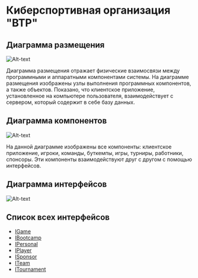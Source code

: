 # Киберспортивная организация "BTP"
## Диаграмма размещения

![Alt-text](https://pp.userapi.com/c850720/v850720862/4aeff/EpyO6MvzAE4.jpg "Диаграмма размещения")

Диаграмма размещения отражает физические взаимосвязи между программными и аппаратными компонентами системы. 
На диаграмме размещения изображены узлы выполнения программных компонентов, а также объектов.
Показано, что клиентское приложение, установленное на компьютере пользователя, 
взаимодействует с сервером, который содержит в себе базу данных.

## Диаграмма компонентов

![Alt-text](https://pp.userapi.com/c850720/v850720862/4b08c/TYBhc2RgiwU.jpg "Диаграмма компонентов")

На данной диаграмме изображены все компоненты: клиентское приложение, игроки, команды, буткемпы, игры, турниры, работники, спонсоры. 
Эти компоненты взаимодействуют друг с другом с помощью интерфейсов.

## Диаграмма интерфейсов

![Alt-text](https://pp.userapi.com/c850720/v850720862/4b09d/lKl6-xb768Q.jpg "Диаграмма интерфейсов")

## Список всех интерфейсов

* [IGame](https://github.com/Tyukhaev/BTP/blob/master/docs/IGame.md "Интерфейс IGame")
* [IBootcamp](https://github.com/Tyukhaev/BTP/blob/master/docs/IBootcamp%20.md "Интерфейс IBootcamp")
* [IPersonal](https://github.com/Tyukhaev/BTP/blob/master/docs/IPersonal.md "Интерфейс IPersonal")
* [IPlayer](https://github.com/Tyukhaev/BTP/blob/master/docs/IPlayer.md "Интерфейс IPlayer")
* [ISponsor](https://github.com/Tyukhaev/BTP/blob/master/docs/ISponsor.md "Интерфейс ISponsor")
* [ITeam](https://github.com/Tyukhaev/BTP/blob/master/docs/ITeam.md "Интерфейс ITeam")
* [ITournament](https://github.com/Tyukhaev/BTP/blob/master/docs/ITeam.md "Интерфейс Tournament")

